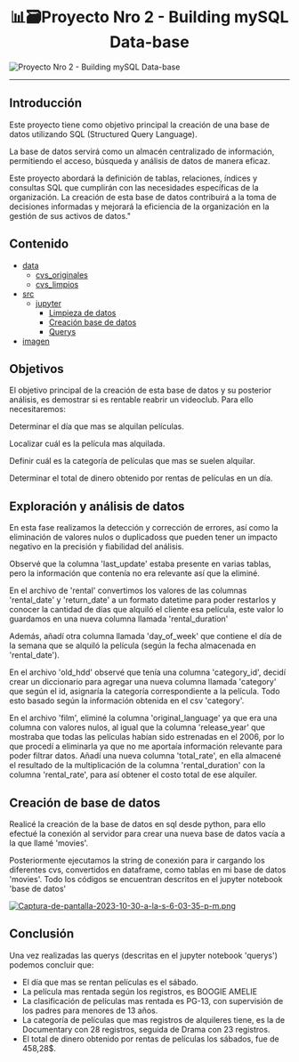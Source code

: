 <div align="center">

# **📊🗃️Proyecto Nro 2 - Building mySQL Data-base** </div>
![Proyecto Nro 2 - Building mySQL Data-base](https://i.postimg.cc/JnxfCpBM/image-87.webp)


---
</div>

## Introducción
Este proyecto tiene como objetivo principal la creación de una base de datos utilizando SQL (Structured Query Language). 

La base de datos servirá como un almacén centralizado de información, permitiendo el acceso, búsqueda y análisis de datos de manera eficaz. 

Este proyecto abordará la definición de tablas, relaciones, índices y consultas SQL que cumplirán con las necesidades específicas de la organización. La creación de esta base de datos contribuirá a la toma de decisiones informadas y mejorará la eficiencia de la organización en la gestión de sus activos de datos."

## Contenido
- [data](https://github.com/Christelllameda/Proyecto-Nro-2/tree/main/data)
    - [cvs_originales](https://github.com/Christelllameda/Proyecto-Nro-2/tree/main/data/csv_originales)
    - [cvs_limpios](https://github.com/Christelllameda/Proyecto-Nro-2/tree/main/data/csv_limpios)
- [src](https://github.com/Christelllameda/Proyecto-Nro-2/tree/main/src)
    - [jupyter](https://github.com/Christelllameda/Proyecto-Nro-2/tree/main/src/jupyter)
        - [Limpieza de datos](https://github.com/Christelllameda/Proyecto-Nro-2/tree/main/src/jupyter/Limpieza%20de%20datos)
        - [Creación base de datos](https://github.com/Christelllameda/Proyecto-Nro-2/blob/main/src/jupyter/Base%20de%20datos.ipynb)
        - [Querys](https://github.com/Christelllameda/Proyecto-Nro-2/blob/main/src/jupyter/Querys.ipynb)
- [imagen](https://github.com/Christelllameda/Proyecto-Nro-2/tree/main/imagen)


## Objetivos
El objetivo principal de la creación de esta base de datos y su posterior análisis, es demostrar si es rentable reabrir un videoclub. Para ello necesitaremos:

Determinar el día que mas se alquilan películas.

Localizar cuál es la película mas alquilada.

Definir cuál es la categoría de películas que mas se suelen alquilar.

Determinar el total de dinero obtenido por rentas de películas en un día.

## Exploración y análisis de datos
En esta fase realizamos la detección y corrección de errores, así como la eliminación de valores nulos o duplicadoss que pueden tener un impacto negativo en la precisión y fiabilidad del análisis.

Observé que la columna 'last_update' estaba presente en varias tablas, pero la información que contenía no era relevante así que la eliminé.

En el archivo de 'rental' convertimos los valores de las columnas 'rental_date' y 'return_date' a un formato datetime para poder restarlos y conocer la cantidad de días que alquiló el cliente esa película, este valor lo guardamos en una nueva columna llamada 'rental_duration'

Además, añadí otra columna llamada 'day_of_week' que contiene el día de la semana que se alquiló la película (según la fecha almacenada en 'rental_date').

En el archivo 'old_hdd' observé que tenía una columna 'category_id', decidí crear un diccionario para agregar una nueva columna llamada 'category' que según el id, asignaría la categoría correspondiente a la película. Todo esto basado según la información obtenida en el csv 'category'.

En el archivo 'film', eliminé la columna 'original_language' ya que era una columna con valores nulos, al igual que la columna 'release_year' que mostraba que todas las películas habían sido estrenadas en el 2006, por lo que procedí a eliminarla ya que no me aportaía información relevante para poder filtrar datos.
Añadí una nueva columna 'total_rate', en ella almacené el resultado de la multiplicación de la columna 'rental_duration' con la columna 'rental_rate', para así obtener el costo total de ese alquiler.

## Creación de base de datos
Realicé la creación de la base de datos en sql desde python, para ello efectué la conexión al servidor para crear una nueva base de datos vacía a la que llamé 'movies'.

Posteriormente ejecutamos la string de conexión para ir cargando los diferentes cvs, convertidos en dataframe, como tablas en mi base de datos 'movies'. Todo los códigos se encuentran descritos en el jupyter notebook 'base de datos'

[![Captura-de-pantalla-2023-10-30-a-la-s-6-03-35-p-m.png](https://i.postimg.cc/SxhVWN2F/Captura-de-pantalla-2023-10-30-a-la-s-6-03-35-p-m.png)](https://postimg.cc/zVxnNNF0)

## Conclusión
Una vez realizadas las querys (descritas en el jupyter notebook 'querys') podemos concluir que:

- El día que mas se rentan películas es el sábado.
- La película mas rentada según los registros, es BOOGIE AMELIE
- La clasificación de películas mas rentada es PG-13, con supervisión de los padres para menores de 13 años.
- La categoría de películas que mas registros de alquileres tiene, es la de Documentary con 28 registros, seguida de Drama con 23 registros.
- El total de dinero obtenido por rentas de películas los sábados, fue de 458,28$.